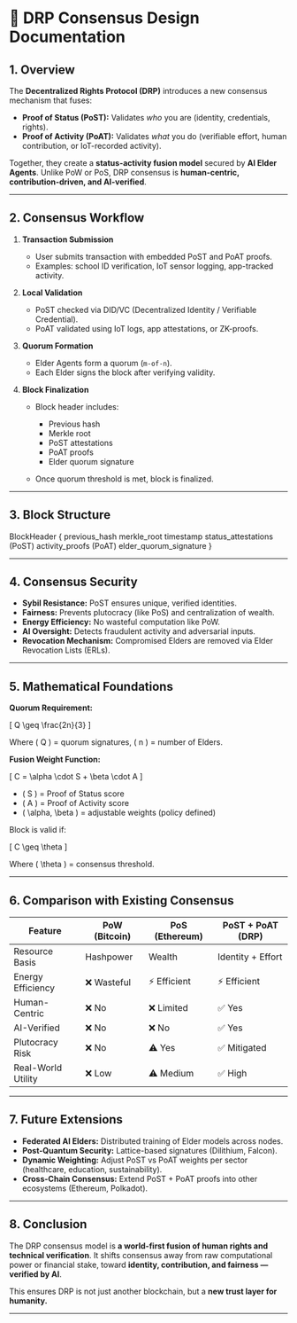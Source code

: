 # 🔗 DRP Consensus Design Documentation  

## 1. Overview  
The **Decentralized Rights Protocol (DRP)** introduces a new consensus mechanism that fuses:  
- **Proof of Status (PoST):** Validates *who* you are (identity, credentials, rights).  
- **Proof of Activity (PoAT):** Validates *what* you do (verifiable effort, human contribution, or IoT-recorded activity).  

Together, they create a **status-activity fusion model** secured by **AI Elder Agents**. Unlike PoW or PoS, DRP consensus is **human-centric, contribution-driven, and AI-verified**.  

---

## 2. Consensus Workflow  

1. **Transaction Submission**  
   - User submits transaction with embedded PoST and PoAT proofs.  
   - Examples: school ID verification, IoT sensor logging, app-tracked activity.  

2. **Local Validation**  
   - PoST checked via DID/VC (Decentralized Identity / Verifiable Credential).  
   - PoAT validated using IoT logs, app attestations, or ZK-proofs.  

3. **Quorum Formation**  
   - Elder Agents form a quorum (`m-of-n`).  
   - Each Elder signs the block after verifying validity.  

4. **Block Finalization**  
   - Block header includes:  
     - Previous hash  
     - Merkle root  
     - PoST attestations  
     - PoAT proofs  
     - Elder quorum signature  

   - Once quorum threshold is met, block is finalized.  

---

## 3. Block Structure  

BlockHeader {
previous_hash
merkle_root
timestamp
status_attestations (PoST)
activity_proofs (PoAT)
elder_quorum_signature
}


---

## 4. Consensus Security  

- **Sybil Resistance:** PoST ensures unique, verified identities.  
- **Fairness:** Prevents plutocracy (like PoS) and centralization of wealth.  
- **Energy Efficiency:** No wasteful computation like PoW.  
- **AI Oversight:** Detects fraudulent activity and adversarial inputs.  
- **Revocation Mechanism:** Compromised Elders are removed via Elder Revocation Lists (ERLs).  

---

## 5. Mathematical Foundations  

**Quorum Requirement:**  

\[
Q \geq \frac{2n}{3}
\]

Where \( Q \) = quorum signatures, \( n \) = number of Elders.  

**Fusion Weight Function:**  

\[
C = \alpha \cdot S + \beta \cdot A
\]

- \( S \) = Proof of Status score  
- \( A \) = Proof of Activity score  
- \( \alpha, \beta \) = adjustable weights (policy defined)  

Block is valid if:  

\[
C \geq \theta
\]

Where \( \theta \) = consensus threshold.  

---

## 6. Comparison with Existing Consensus  

| Feature            | PoW (Bitcoin) | PoS (Ethereum) | PoST + PoAT (DRP) |
|--------------------|---------------|----------------|-------------------|
| Resource Basis     | Hashpower     | Wealth         | Identity + Effort |
| Energy Efficiency  | ❌ Wasteful    | ⚡ Efficient    | ⚡ Efficient |
| Human-Centric      | ❌ No          | ❌ Limited      | ✅ Yes |
| AI-Verified        | ❌ No          | ❌ No           | ✅ Yes |
| Plutocracy Risk    | ❌ No          | ⚠️ Yes          | ✅ Mitigated |
| Real-World Utility | ❌ Low         | ⚠️ Medium       | ✅ High |

---

## 7. Future Extensions  

- **Federated AI Elders:** Distributed training of Elder models across nodes.  
- **Post-Quantum Security:** Lattice-based signatures (Dilithium, Falcon).  
- **Dynamic Weighting:** Adjust PoST vs PoAT weights per sector (healthcare, education, sustainability).  
- **Cross-Chain Consensus:** Extend PoST + PoAT proofs into other ecosystems (Ethereum, Polkadot).  

---

## 8. Conclusion  
The DRP consensus model is **a world-first fusion of human rights and technical verification**. It shifts consensus away from raw computational power or financial stake, toward **identity, contribution, and fairness — verified by AI**.  

This ensures DRP is not just another blockchain, but a **new trust layer for humanity.**  

---
